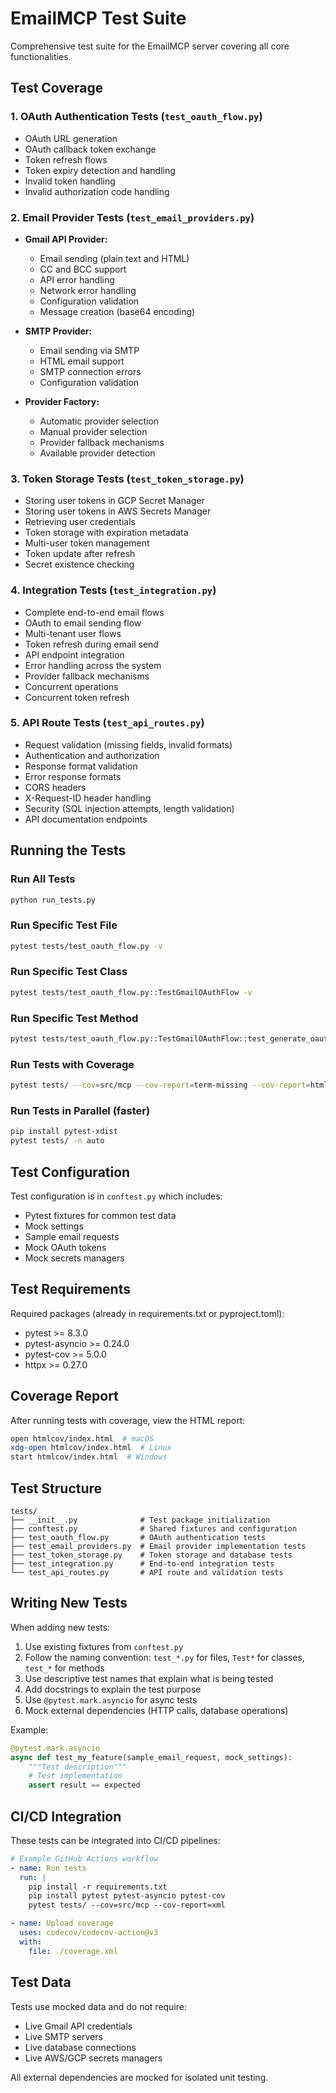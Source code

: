 # EmailMCP Test Suite

Comprehensive test suite for the EmailMCP server covering all core functionalities.

## Test Coverage

### 1. OAuth Authentication Tests (`test_oauth_flow.py`)
- OAuth URL generation
- OAuth callback token exchange
- Token refresh flows
- Token expiry detection and handling
- Invalid token handling
- Invalid authorization code handling

### 2. Email Provider Tests (`test_email_providers.py`)
- **Gmail API Provider:**
  - Email sending (plain text and HTML)
  - CC and BCC support
  - API error handling
  - Network error handling
  - Configuration validation
  - Message creation (base64 encoding)
  
- **SMTP Provider:**
  - Email sending via SMTP
  - HTML email support
  - SMTP connection errors
  - Configuration validation

- **Provider Factory:**
  - Automatic provider selection
  - Manual provider selection
  - Provider fallback mechanisms
  - Available provider detection

### 3. Token Storage Tests (`test_token_storage.py`)
- Storing user tokens in GCP Secret Manager
- Storing user tokens in AWS Secrets Manager
- Retrieving user credentials
- Token storage with expiration metadata
- Multi-user token management
- Token update after refresh
- Secret existence checking

### 4. Integration Tests (`test_integration.py`)
- Complete end-to-end email flows
- OAuth to email sending flow
- Multi-tenant user flows
- Token refresh during email send
- API endpoint integration
- Error handling across the system
- Provider fallback mechanisms
- Concurrent operations
- Concurrent token refresh

### 5. API Route Tests (`test_api_routes.py`)
- Request validation (missing fields, invalid formats)
- Authentication and authorization
- Response format validation
- Error response formats
- CORS headers
- X-Request-ID header handling
- Security (SQL injection attempts, length validation)
- API documentation endpoints

## Running the Tests

### Run All Tests
```bash
python run_tests.py
```

### Run Specific Test File
```bash
pytest tests/test_oauth_flow.py -v
```

### Run Specific Test Class
```bash
pytest tests/test_oauth_flow.py::TestGmailOAuthFlow -v
```

### Run Specific Test Method
```bash
pytest tests/test_oauth_flow.py::TestGmailOAuthFlow::test_generate_oauth_url -v
```

### Run Tests with Coverage
```bash
pytest tests/ --cov=src/mcp --cov-report=term-missing --cov-report=html
```

### Run Tests in Parallel (faster)
```bash
pip install pytest-xdist
pytest tests/ -n auto
```

## Test Configuration

Test configuration is in `conftest.py` which includes:
- Pytest fixtures for common test data
- Mock settings
- Sample email requests
- Mock OAuth tokens
- Mock secrets managers

## Test Requirements

Required packages (already in requirements.txt or pyproject.toml):
- pytest >= 8.3.0
- pytest-asyncio >= 0.24.0
- pytest-cov >= 5.0.0
- httpx >= 0.27.0

## Coverage Report

After running tests with coverage, view the HTML report:
```bash
open htmlcov/index.html  # macOS
xdg-open htmlcov/index.html  # Linux
start htmlcov/index.html  # Windows
```

## Test Structure

```
tests/
├── __init__.py              # Test package initialization
├── conftest.py              # Shared fixtures and configuration
├── test_oauth_flow.py       # OAuth authentication tests
├── test_email_providers.py  # Email provider implementation tests
├── test_token_storage.py    # Token storage and database tests
├── test_integration.py      # End-to-end integration tests
└── test_api_routes.py       # API route and validation tests
```

## Writing New Tests

When adding new tests:

1. Use existing fixtures from `conftest.py`
2. Follow the naming convention: `test_*.py` for files, `Test*` for classes, `test_*` for methods
3. Use descriptive test names that explain what is being tested
4. Add docstrings to explain the test purpose
5. Use `@pytest.mark.asyncio` for async tests
6. Mock external dependencies (HTTP calls, database operations)

Example:
```python
@pytest.mark.asyncio
async def test_my_feature(sample_email_request, mock_settings):
    """Test description"""
    # Test implementation
    assert result == expected
```

## CI/CD Integration

These tests can be integrated into CI/CD pipelines:

```yaml
# Example GitHub Actions workflow
- name: Run tests
  run: |
    pip install -r requirements.txt
    pip install pytest pytest-asyncio pytest-cov
    pytest tests/ --cov=src/mcp --cov-report=xml

- name: Upload coverage
  uses: codecov/codecov-action@v3
  with:
    file: ./coverage.xml
```

## Test Data

Tests use mocked data and do not require:
- Live Gmail API credentials
- Live SMTP servers
- Live database connections
- Live AWS/GCP secrets managers

All external dependencies are mocked for isolated unit testing.
